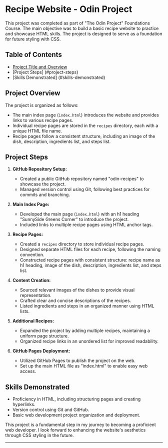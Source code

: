 # Recipe Website - Odin Project

This project was completed as part of "The Odin Project" Foundations Course. The main objective was to build a basic recipe website to practice and showcase HTML skills. The project is designed to serve as a foundation for future styling with CSS.

## Table of Contents
- [Project Title and Overview](#project-title-and-overview)
- [Project Steps] (#project-steps)
- [Skills Demonstrated] (#skills-demonstrated)

## Project Overview

The project is organized as follows:

- The main index page (`index.html`) introduces the website and provides links to various recipe pages.
- Individual recipe pages are stored in the `recipes` directory, each with a unique HTML file name.
- Recipe pages follow a consistent structure, including an image of the dish, description, ingredients list, and steps list.

## Project Steps

1. **GitHub Repository Setup:**
   - Created a public GitHub repository named "odin-recipes" to showcase the project.
   - Managed version control using Git, following best practices for commits and branching.

2. **Main Index Page:**
   - Developed the main page (`index.html`) with an h1 heading "SunnySide Greens Corner" to introduce the project.
   - Included links to multiple recipe pages using HTML anchor tags.

3. **Recipe Pages:**
   - Created a `recipes` directory to store individual recipe pages.
   - Designed separate HTML files for each recipe, following the naming convention.
   - Constructed recipe pages with consistent structure: recipe name as h1 heading, image of the dish, description, ingredients list, and steps list.

4. **Content Creation:**
   - Sourced relevant images of the dishes to provide visual representation.
   - Crafted clear and concise descriptions of the recipes.
   - Listed ingredients and steps in an organized manner using HTML lists.

5. **Additional Recipes:**
   - Expanded the project by adding multiple recipes, maintaining a uniform page structure.
   - Organized recipe links in an unordered list for improved readability.

6. **GitHub Pages Deployment:**
   - Utilized GitHub Pages to publish the project on the web.
   - Set up the main HTML file as "index.html" to enable easy web access.
 

## Skills Demonstrated

- Proficiency in HTML, including structuring pages and creating hyperlinks.
- Version control using Git and GitHub.
- Basic web development project organization and deployment.

This project is a fundamental step in my journey to becoming a proficient web developer. I look forward to enhancing the website's aesthetics through CSS styling in the future.

---
